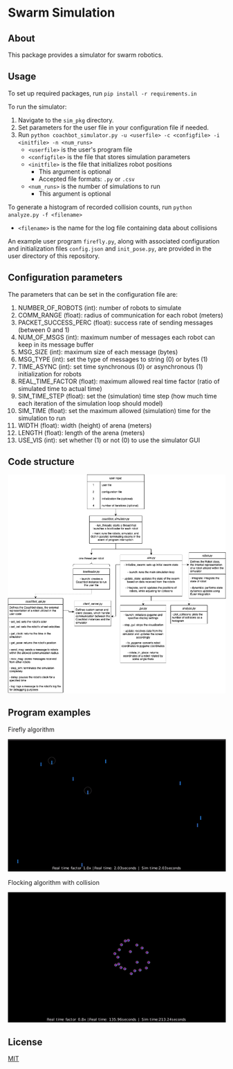 # **Swarm Simulation**
## About
This package provides a simulator for swarm robotics. 

## Usage
To set up required packages, run `pip install -r requirements.in`

To run the simulator:
1. Navigate to the `sim_pkg` directory. 
2. Set parameters for the user file in your configuration file if needed.
3. Run `python coachbot_simulator.py -u <userfile> -c <configfile> -i <initfile> -n <num_runs>` 
    * `<userfile>` is the user's program file 
    * `<configfile>` is the file that stores simulation parameters
    * `<initfile>` is the file that initializes robot positions  
        * This argument is optional
        * Accepted file formats: ``.py`` or ``.csv``
    * `<num_runs>` is the number of simulations to run
        * This argument is optional

To generate a histogram of recorded collision counts, run `python analyze.py -f <filename>`
* `<filename>` is the name for the log file containing data about collisions

An example user program `firefly.py`, along with associated configuration and initialization files `config.json` and `init_pose.py`, are provided in the user directory of this repository. 

## Configuration parameters
The parameters that can be set in the configuration file are: 
1. NUMBER_OF_ROBOTS (int): number of robots to simulate
2. COMM_RANGE (float): radius of communication for each robot (meters)
3. PACKET_SUCCESS_PERC (float): success rate of sending messages (between 0 and 1)
4. NUM_OF_MSGS (int): maximum number of messages each robot can keep in its message buffer
5. MSG_SIZE (int): maximum size of each message (bytes)
6. MSG_TYPE (int): set the type of messages to string (0) or bytes (1)
7. TIME_ASYNC (int): set time synchronous (0) or asynchronous (1) initialization for robots
8. REAL_TIME_FACTOR (float): maximum allowed real time factor (ratio of simulated time to actual time)
9. SIM_TIME_STEP (float): set the (simulation) time step (how much time each iteration of the simulation loop should model)
10. SIM_TIME (float): set the maximum allowed (simulation) time for the simulation to run
11. WIDTH (float): width (height) of arena (meters)
12. LENGTH (float): length of the arena (meters)
13. USE_VIS (int): set whether (1) or not (0) to use the simulator GUI

## Code structure
![Structure](.github/images/structure.png)

## Program examples

Firefly algorithm

![Firefly](.github/images/firefly.gif)

Flocking algorithm with collision 

![Flocking](.github/images/flocking.gif)

## License
[MIT](https://choosealicense.com/licenses/mit/)
